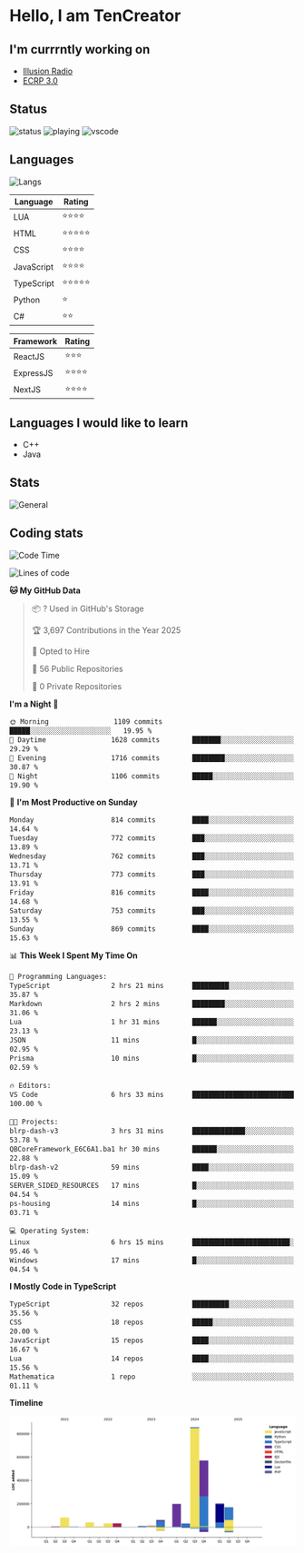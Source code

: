 # Hello, I am TenCreator

## I'm currrntly working on
- [Illusion Radio](https://illusionradio.co.uk/)
- [ECRP 3.0](http://github.com/Emerald-Coast-Roleplay/)

## Status
![status](https://api.statusbadges.me/badge/status/518334475038359555?simple=true&style=for-the-badge)
![playing](https://api.statusbadges.me/badge/playing/518334475038359555?style=for-the-badge)
![vscode](https://api.statusbadges.me/badge/vscode/518334475038359555?style=for-the-badge)

## Languages
![Langs](https://github-readme-stats.vercel.app/api/top-langs/?username=tencreator&layout=compact&theme=radical)


|Language|Rating|
|--------|------|
|LUA|⭐️⭐️⭐️⭐️|
|HTML|⭐️⭐️⭐️⭐️⭐️|
|CSS|⭐️⭐️⭐️⭐️|
|JavaScript|⭐️⭐️⭐️⭐️|
|TypeScript|⭐️⭐️⭐️⭐️⭐️|
|Python|⭐️|
|C#|⭐️⭐️ |

|Framework|Rating|
|--------|------|
|ReactJS|⭐️⭐️⭐|
|ExpressJS|⭐️⭐️⭐️⭐️|
|NextJS|⭐️⭐️⭐⭐️|

## Languages I would like to learn
- C++
- Java

## Stats
![General](https://github-readme-stats.vercel.app/api?username=tencreator&show_icons=true&theme=radical)

## Coding stats

<!--START_SECTION:waka-->
![Code Time](http://img.shields.io/badge/Code%20Time-624%20hrs%2023%20mins-blue)

![Lines of code](https://img.shields.io/badge/From%20Hello%20World%20I%27ve%20Written-2.3%20million%20lines%20of%20code-blue)

**🐱 My GitHub Data** 

> 📦 ? Used in GitHub's Storage 
 > 
> 🏆 3,697 Contributions in the Year 2025
 > 
> 💼 Opted to Hire
 > 
> 📜 56 Public Repositories 
 > 
> 🔑 0 Private Repositories 
 > 
**I'm a Night 🦉** 

```text
🌞 Morning                1109 commits        █████░░░░░░░░░░░░░░░░░░░░   19.95 % 
🌆 Daytime                1628 commits        ███████░░░░░░░░░░░░░░░░░░   29.29 % 
🌃 Evening                1716 commits        ████████░░░░░░░░░░░░░░░░░   30.87 % 
🌙 Night                  1106 commits        █████░░░░░░░░░░░░░░░░░░░░   19.90 % 
```
📅 **I'm Most Productive on Sunday** 

```text
Monday                   814 commits         ████░░░░░░░░░░░░░░░░░░░░░   14.64 % 
Tuesday                  772 commits         ███░░░░░░░░░░░░░░░░░░░░░░   13.89 % 
Wednesday                762 commits         ███░░░░░░░░░░░░░░░░░░░░░░   13.71 % 
Thursday                 773 commits         ███░░░░░░░░░░░░░░░░░░░░░░   13.91 % 
Friday                   816 commits         ████░░░░░░░░░░░░░░░░░░░░░   14.68 % 
Saturday                 753 commits         ███░░░░░░░░░░░░░░░░░░░░░░   13.55 % 
Sunday                   869 commits         ████░░░░░░░░░░░░░░░░░░░░░   15.63 % 
```


📊 **This Week I Spent My Time On** 

```text
💬 Programming Languages: 
TypeScript               2 hrs 21 mins       █████████░░░░░░░░░░░░░░░░   35.87 % 
Markdown                 2 hrs 2 mins        ████████░░░░░░░░░░░░░░░░░   31.06 % 
Lua                      1 hr 31 mins        ██████░░░░░░░░░░░░░░░░░░░   23.13 % 
JSON                     11 mins             █░░░░░░░░░░░░░░░░░░░░░░░░   02.95 % 
Prisma                   10 mins             █░░░░░░░░░░░░░░░░░░░░░░░░   02.59 % 

🔥 Editors: 
VS Code                  6 hrs 33 mins       █████████████████████████   100.00 % 

🐱‍💻 Projects: 
blrp-dash-v3             3 hrs 31 mins       █████████████░░░░░░░░░░░░   53.78 % 
QBCoreFramework_E6C6A1.ba1 hr 30 mins        ██████░░░░░░░░░░░░░░░░░░░   22.88 % 
blrp-dash-v2             59 mins             ████░░░░░░░░░░░░░░░░░░░░░   15.09 % 
SERVER_SIDED_RESOURCES   17 mins             █░░░░░░░░░░░░░░░░░░░░░░░░   04.54 % 
ps-housing               14 mins             █░░░░░░░░░░░░░░░░░░░░░░░░   03.71 % 

💻 Operating System: 
Linux                    6 hrs 15 mins       ████████████████████████░   95.46 % 
Windows                  17 mins             █░░░░░░░░░░░░░░░░░░░░░░░░   04.54 % 
```

**I Mostly Code in TypeScript** 

```text
TypeScript               32 repos            █████████░░░░░░░░░░░░░░░░   35.56 % 
CSS                      18 repos            █████░░░░░░░░░░░░░░░░░░░░   20.00 % 
JavaScript               15 repos            ████░░░░░░░░░░░░░░░░░░░░░   16.67 % 
Lua                      14 repos            ████░░░░░░░░░░░░░░░░░░░░░   15.56 % 
Mathematica              1 repo              ░░░░░░░░░░░░░░░░░░░░░░░░░   01.11 % 
```



**Timeline**

![Lines of Code chart](https://raw.githubusercontent.com/tencreator/tencreator/main/assets/bar_graph.png)


<!--END_SECTION:waka-->
